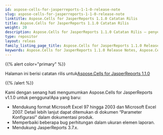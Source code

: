 ```yaml
---
id: aspose-cells-for-jasperreports-1-1-0-release-note
slug: aspose-cells-for-jasperreports-1-1-0-release-note
linktitle: Aspose.Cells for JasperReports 1.1.0 Catatan Rilis
title: Aspose.Cells for JasperReports 1.1.0 Catatan Rilis
weight: 20
description: Aspose.Cells for JasperReports 1.1.0 Catatan Rilis – penyempurnaan terbaru, fitur baru, dan perbaikan
type: repositor
layout: releas
family_listing_page_title: Aspose.Cells for JasperReports 1.1.0 Release Note
keywords: Aspose.Cells for JasperReports 1.1.0 Release Notes, Aspose.Cells for JasperReports 1.1.0 updates and fixe
---
```

{{% alert color="primary" %}} 

 Halaman ini berisi catatan rilis untuk[Aspose.Cells for JasperReports 1.1.0](https://releases.aspose.com/cells/jasperreports/new-releases/aspose.cells-for-jasperreports-1.1.0/)

{{% /alert %}} 

 Kami dengan senang hati mengumumkan Aspose.Cells for JasperReports v1.1.0 untuk pengguna!Apa yang baru:

- Mendukung format Microsoft Excel 97 hingga 2003 dan Microsoft Excel 2007. Detail lebih lanjut dapat ditemukan di dokumen “Parameter Konfigurasi” dalam dokumentasi produk.
- Memperbaiki beberapa bug perhitungan dalam ukuran elemen laporan.
- Mendukung JasperReports 3.7.x.
